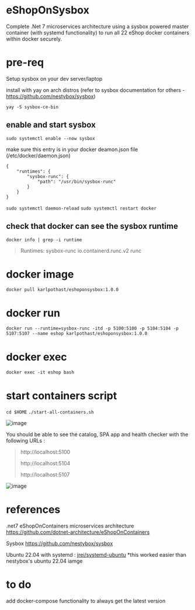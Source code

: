 # eShopOnSysbox
Complete .Net 7 microservices architecture using a sysbox powered master container (with systemd functionality) to run all 22 eShop docker containers within docker securely. 

# pre-req
Setup sysbox on your dev server/laptop

install with yay on arch distros (refer to sysbox documentation for others - https://github.com/nestybox/sysbox) 

`yay -S sysbox-ce-bin`

enable and start sysbox
-----------------------
`sudo systemctl enable --now sysbox`

make sure this entry is in your docker deamon.json file (/etc/docker/daemon.json)
```
{
    "runtimes": {
        "sysbox-runc": {
            "path": "/usr/bin/sysbox-runc"
        }
    }
}
```


`sudo systemctl daemon-reload`
`sudo systemctl restart docker`

check that docker can see the sysbox runtime
--------------------------------------------
`docker info | grep -i runtime`
> Runtimes: sysbox-runc io.containerd.runc.v2 runc

# docker image
`docker pull karlpothast/eshoponsysbox:1.0.0`

# docker run
`docker run --runtime=sysbox-runc -itd -p 5100:5100 -p 5104:5104 -p 5107:5107 --name eshop karlpothast/eshoponsysbox:1.0.0`

# docker exec
`docker exec -it eshop bash`

# start containers script
`cd $HOME`
`./start-all-containers.sh`

![image](https://user-images.githubusercontent.com/13120778/227142708-a9e11b5d-d569-4f0a-aff0-0fc8766a7cdc.png)

You should be able to see the catalog, SPA app and health checker with the following URLs :
> http://localhost:5100
>
> http://localhost:5104
> 
> http://localhost:5107

![image](https://user-images.githubusercontent.com/13120778/227143805-10bb346e-d53e-43b4-be34-67ef73de5343.png)

# references
.net7 eShopOnContainers microservices architecture
https://github.com/dotnet-architecture/eShopOnContainers

Sysbox
https://github.com/nestybox/sysbox

Ubuntu 22.04 with systemd :
[jrei/systemd-ubuntu](https://hub.docker.com/r/jrei/systemd-ubuntu)
*this worked easier than nestybox's ubuntu 22.04 iamge

# to do
add docker-compose functionality to always get the latest version
